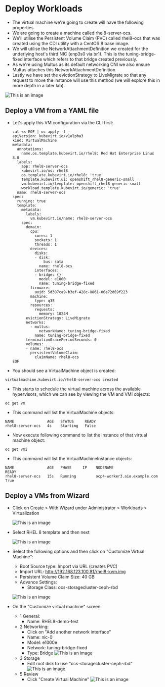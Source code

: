 # Deploy Workloads

- The virtual machine we're going to create will have the following properties
- We are going to create a machine called rhel8-server-ocs.
- We'll utilise the Persistent Volume Claim (PVC) called rhel8-ocs that was created using the CDI utility with a CentOS 8 base image.
- We will utilise the NetworkAttachmentDefinition we created for the underlying host's third NIC (enp3s0 via br1). This is the tuning-bridge-fixed interface which refers to that bridge created previously.
- As we're using Multus as its default networking CNI we also ensure Multus attaches this NetworkAttachmentDefinition.
- Lastly we have set the evictionStrategy to LiveMigrate so that any request to move the instance will use this method (we will explore this in more depth in a later lab).

![This is an image](images/1.png)

## Deploy a VM from a YAML file

- Let's apply this VM configuration via the CLI first:

  ```
  cat << EOF | oc apply -f -
  apiVersion: kubevirt.io/v1alpha3
  kind: VirtualMachine
  metadata:
    annotations:
      name.os.template.kubevirt.io/rhel8: Red Hat Enterprise Linux 8.0
    labels:
      app: rhel8-server-ocs
      kubevirt.io/os: rhel8
      os.template.kubevirt.io/rhel8: 'true'
      template.kubevirt.ui: openshift_rhel8-generic-small
      vm.kubevirt.io/template: openshift_rhel8-generic-small
      workload.template.kubevirt.io/generic: 'true'
    name: rhel8-server-ocs
  spec:
    running: true
    template:
      metadata:
        labels:
          vm.kubevirt.io/name: rhel8-server-ocs
      spec:
        domain:
          cpu:
            cores: 1
            sockets: 1
            threads: 1
          devices:
            disks:
            - disk:
                bus: sata
              name: rhel8-ocs
            interfaces:
            - bridge: {}
              model: e1000
              name: tuning-bridge-fixed
          firmware:
            uuid: 5d307ca9-b3ef-428c-8861-06e72d69f223
          machine:
            type: q35
          resources:
            requests:
              memory: 1024M
        evictionStrategy: LiveMigrate
        networks:
          - multus:
              networkName: tuning-bridge-fixed
            name: tuning-bridge-fixed
        terminationGracePeriodSeconds: 0
        volumes:
        - name: rhel8-ocs
          persistentVolumeClaim:
            claimName: rhel8-ocs
  EOF
  ```

- You should see a VirtualMachine object is created:

```
virtualmachine.kubevirt.io/rhel8-server-ocs created
```

- This starts to schedule the virtual machine across the available hypervisors, which we can see by viewing the VM and VMI objects:

```
oc get vm
```

- This command will list the VirtualMachine objects:

```
NAME               AGE   STATUS     READY
rhel8-server-ocs   4s    Starting   False
```

- Now execute following command to list the instance of that virtual machine object:

```
oc get vmi
```

- This command will list the VirtualMachineInstance objects:

```
NAME               AGE   PHASE     IP    NODENAME                       READY
rhel8-server-ocs   15s   Running         ocp4-worker3.aio.example.com   True
```

## Deploy a VMs from Wizard

- Click on Create > With Wizard under Administrator > Workloads > Virtualization

  ![This is an image](images/2.png)

- Select RHEL 8 template and then next

  ![This is an image](images/3.png)

- Select the following options and then click on "Customize Virtual Machine":

  - Boot Source type: Import via URL (creates PVC)
  - Import URL: http://192.168.123.100:81/rhel8-kvm.img
  - Persistent Volume Claim Size: 40 GB
  - Advance Settings:
    - Storage Class: ocs-storagecluster-ceph-rbd

  ![This is an image](images/4.png)

- On the "Customize virtual machine" screen
  - 1 General:
    - Name: RHEL8-demo-test
  - 2 Networking:
    - Click on "Add another network interface"
    - Name: nic-0
    - Model: e1000e
    - Network: tuning-bridge-fixed
    - Type: Bridge
      ![This is an image](images/5.png)
  - 3 Storage
    - Edit root disk to use "ocs-storagecluster-ceph-rbd"
      ![This is an image](images/6.png)
  - 5 Review
    - Click "Create Virtual Machine"
      ![This is an image](images/7.png)
